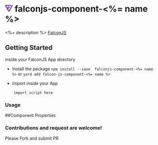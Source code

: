 # <img src="https://github.com/falcon-js/falconjs-logos/raw/master/png/FALCONJS-LOGO-992FFF.png" width="25" > falconjs-component-<%= name %>

<%= description %> [FalconJS](https://github.com/falcon-js/falcon)  

## Getting Started
inside your FalconJS App directory

- Install the package ```npm install --save  falconjs-component-<%= name %>```  or ```yard add falcon-js-component-<%= name %>```

- Import inside your App 

```  
    import script here
```


### Usage

##Component Properties

### Contributions and request are welcome!
Please Fork and submit PR
